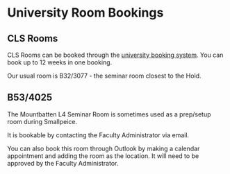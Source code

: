# University Room Bookings

## CLS Rooms

CLS Rooms can be booked through the [university booking system](https://roombooking.soton.ac.uk). You can book up to 12 weeks in one booking.

Our usual room is B32/3077 - the seminar room closest to the Hold.

## B53/4025

The Mountbatten L4 Seminar Room is sometimes used as a prep/setup room during Smallpeice.

It is bookable by contacting the Faculty Administrator via email.

You can also book this room through Outlook by making a calendar appointment and adding the room as the location. It will need to be approved by the Faculty Administrator.

